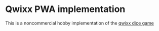 # Qwixx PWA implementation

This is a noncommercial hobby implementation of the [qwixx dice game](https://www.nsv.de/qwixx/)